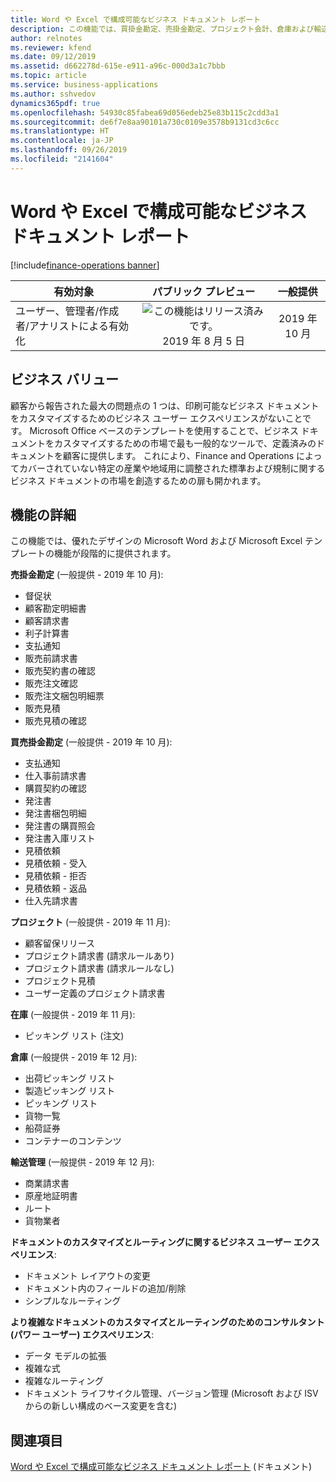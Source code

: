 ```yaml
---
title: Word や Excel で構成可能なビジネス ドキュメント レポート
description: この機能では、買掛金勘定、売掛金勘定、プロジェクト会計、倉庫および輸送管理の主要ビジネス ドキュメント用の構成可能で優れたデザインの Word および Excel テンプレートと、カスタマイズとルーティングのためのシンプルなビジネス ユーザー エクスペリエンスが提供されます。
author: relnotes
ms.reviewer: kfend
ms.date: 09/12/2019
ms.assetid: d662278d-615e-e911-a96c-000d3a1c7bbb
ms.topic: article
ms.service: business-applications
ms.author: sshvedov
dynamics365pdf: true
ms.openlocfilehash: 54930c85fabea69d056edeb25e83b115c2cdd3a1
ms.sourcegitcommit: de6f7e8aa90101a730c0109e3578b9131cd3c6cc
ms.translationtype: HT
ms.contentlocale: ja-JP
ms.lasthandoff: 09/26/2019
ms.locfileid: "2141604"
---
```

# <a name="configurable-business-documents-reporting-in-word-and-excel"></a>Word や Excel で構成可能なビジネス ドキュメント レポート
[!include[finance-operations banner](../includes/finance-operations.md)]

| 有効対象    |  パブリック プレビュー | 一般提供 | 
| ---------- | :----------: |:----------: |
|ユーザー、管理者/作成者/アナリストによる有効化|![この機能はリリース済みです。](/dynamics365-release-plan/media/green-checkmark.png "この機能はリリース済みです。") 2019 年 8 月 5 日| 2019 年 10 月|


## <a name="business-value"></a>ビジネス バリュー
<!-- bv start -->
顧客から報告された最大の問題点の 1 つは、印刷可能なビジネス ドキュメントをカスタマイズするためのビジネス ユーザー エクスペリエンスがないことです。 Microsoft Office ベースのテンプレートを使用することで、ビジネス ドキュメントをカスタマイズするための市場で最も一般的なツールで、定義済みのドキュメントを顧客に提供します。 これにより、Finance and Operations によってカバーされていない特定の産業や地域用に調整された標準および規制に関するビジネス ドキュメントの市場を創造するための扉も開かれます。
<!-- bv end -->



## <a name="feature-details"></a>機能の詳細
<!--feature detail start -->
この機能では、優れたデザインの Microsoft Word および Microsoft Excel テンプレートの機能が段階的に提供されます。 

**売掛金勘定** (一般提供 - 2019 年 10 月):


- 督促状
- 顧客勘定明細書
- 顧客請求書
- 利子計算書
- 支払通知
- 販売前請求書
- 販売契約書の確認
- 販売注文確認
- 販売注文梱包明細票
- 販売見積
- 販売見積の確認

**買売掛金勘定** (一般提供 - 2019 年 10 月):

-  支払通知
-  仕入事前請求書
-  購買契約の確認
-  発注書
-  発注書梱包明細
-  発注書の購買照会
-  発注書入庫リスト
-  見積依頼
-  見積依頼 - 受入
-  見積依頼 - 拒否
-  見積依頼 - 返品
-  仕入先請求書

**プロジェクト** (一般提供 - 2019 年 11 月):

- 顧客留保リリース
- プロジェクト請求書 (請求ルールあり)
- プロジェクト請求書 (請求ルールなし)
- プロジェクト見積
- ユーザー定義のプロジェクト請求書

**在庫** (一般提供 - 2019 年 11 月):

- ピッキング リスト (注文)

**倉庫** (一般提供 - 2019 年 12 月):

- 出荷ピッキング リスト
- 製造ピッキング リスト
- ピッキング リスト
- 貨物一覧
- 船荷証券
- コンテナーのコンテンツ

**輸送管理** (一般提供 - 2019 年 12 月):

- 商業請求書
- 原産地証明書 
- ルート
- 貨物業者 

**ドキュメントのカスタマイズとルーティングに関するビジネス ユーザー エクスペリエンス**:

-  ドキュメント レイアウトの変更
-  ドキュメント内のフィールドの追加/削除
-  シンプルなルーティング

**より複雑なドキュメントのカスタマイズとルーティングのためのコンサルタント (パワー ユーザー) エクスペリエンス**:

- データ モデルの拡張
- 複雑な式
- 複雑なルーティング
- ドキュメント ライフサイクル管理、バージョン管理 (Microsoft および ISV からの新しい構成のベース変更を含む)
<!--feature detail end -->












## <a name="see-also"></a>関連項目

[Word や Excel で構成可能なビジネス ドキュメント レポート](https://aka.ms/Businessdocumentmanagement) (ドキュメント)
